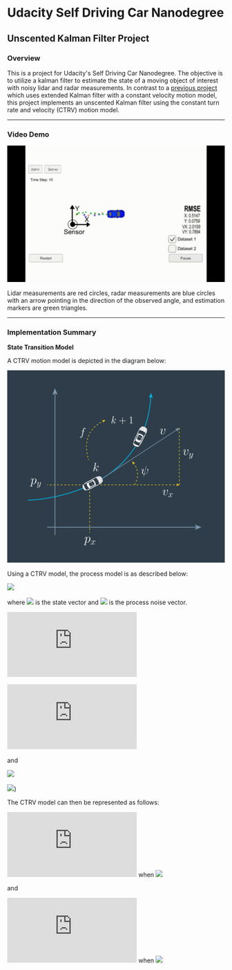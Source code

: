 # Udacity Self Driving Car Nanodegree
## Unscented Kalman Filter Project 

### Overview

This is a project for Udacity's Self Driving Car Nanodegree. The objective is to utilize a kalman filter to estimate the state of a moving object of interest with noisy lidar and radar measurements. In contrast to a [previous project](https://github.com/raymondngiam/CarND-Extended-Kalman-Filter-Project) which uses extended Kalman filter with a constant velocity motion model, this project implements an unscented Kalman filter using the constant turn rate and velocity (CTRV) motion model.

---

### Video Demo

![Demo](/images/small.gif)

Lidar measurements are red circles, radar measurements are blue circles with an arrow pointing in the direction of the observed angle, and estimation markers are green triangles.

---

### Implementation Summary

**State Transition Model**

A CTRV motion model is depicted in the diagram below:

![CTRV Motion Model](/images/screenshot-from-2017-02-27-20-45-49.png)

Using a CTRV model, the process model is as described below:

![](https://latex.codecogs.com/gif.latex?\mathbf{x'}=f(\mathbf{x},\mathbf{\nu}))

where ![](https://latex.codecogs.com/gif.latex?\mathbf{x}) is the state vector and ![](https://latex.codecogs.com/gif.latex?\mathbf{\nu}) is the process noise vector.

![](https://latex.codecogs.com/gif.latex?%5Cmathbf%7Bx%7D%3D%5Cbegin%7Bpmatrix%7Dp_%7Bx%7D%5C%5Cp_%7By%7D%5C%5Cv%5C%5C%5Cpsi%5C%5C%5Cdot%7B%5Cpsi%7D%5Cend%7Bpmatrix%7D)

![](https://latex.codecogs.com/gif.latex?%5Cmathbf%7B%5Cnu%7D%3D%5Cbegin%7Bpmatrix%7D%5Cnu_%7Ba%7D%5C%5C%5Cnu_%7B%5Cddot%7B%5Cpsi%7D%7D%5Cend%7Bpmatrix%7D)

and

![](https://latex.codecogs.com/gif.latex?\nu_{a}\sim&space;\mathcal{N}(0,\sigma_{a}^{2}))

![](https://latex.codecogs.com/gif.latex?\nu_{\ddot{\psi}}\sim&space;\mathcal{N}(0,\sigma_{\ddot{\psi}}^{2})))

The CTRV model can then be represented as follows:

![](https://latex.codecogs.com/gif.latex?%5Cbegin%7Bpmatrix%7Dp_%7Bx%7D%27%26space%3B%5C%5C%26space%3Bp_%7By%7D%27%26space%3B%5C%5C%26space%3Bv%27%26space%3B%5C%5C%26space%3B%5Cpsi%26space%3B%27%26space%3B%5C%5C%26space%3B%5Cdot%7B%5Cpsi%7D%27%26space%3B%5Cend%7Bpmatrix%7D%26space%3B%3D%26space%3B%5Cbegin%7Bpmatrix%7Dp_%7Bx%7D%26space%3B%5C%5C%26space%3Bp_%7By%7D%26space%3B%5C%5C%26space%3Bv%26space%3B%5C%5C%26space%3B%5Cpsi%26space%3B%5C%5C%26space%3B%5Cdot%7B%5Cpsi%7D%26space%3B%5Cend%7Bpmatrix%7D%26space%3B%26plus%3B%26space%3B%5Cbegin%7Bpmatrix%7D%5Cfrac%7Bv%7D%7B%5Cdot%7B%5Cpsi%7D%7D%28sin%28%5Cpsi%26plus%3B%5Cdot%7B%5Cpsi%7D%5CDelta%26space%3Bt%29-sin%28%5Cpsi%29%29%26space%3B%5C%5C%26space%3B%5Cfrac%7Bv%7D%7B%5Cdot%7B%5Cpsi%7D%7D%28-cos%28%5Cpsi%26plus%3B%5Cdot%7B%5Cpsi%7D%5CDelta%26space%3Bt%29%26plus%3Bcos%28%5Cpsi%29%29%26space%3B%5C%5C%26space%3B0%26space%3B%5C%5C%26space%3B%5Cdot%7B%5Cpsi%7D%5CDelta%26space%3Bt%26space%3B%5C%5C%26space%3B0%26space%3B%5Cend%7Bpmatrix%7D%26space%3B%26plus%3B%26space%3B%5Cbegin%7Bpmatrix%7D0.5%28%5CDelta%26space%3Bt%29%5E%7B2%7Dcos%28%5Cpsi%29%5Ccdot%26space%3B%5Cnu%26space%3B_%7Ba%7D%26space%3B%5C%5C%26space%3B0.5%28%5CDelta%26space%3Bt%29%5E%7B2%7Dsin%28%5Cpsi%29%5Ccdot%26space%3B%5Cnu%26space%3B_%7Ba%7D%26space%3B%5C%5C%26space%3B%5CDelta%26space%3Bt%26space%3B%5Ccdot%26space%3B%5Cnu%26space%3B_%7Ba%7D%26space%3B%5C%5C%26space%3B0.5%28%5CDelta%26space%3Bt%29%5E%7B2%7D%5Ccdot%26space%3B%5Cnu%26space%3B_%7B%5Cddot%7B%5Cpsi%7D%7D%26space%3B%5C%5C%26space%3B%5CDelta%26space%3Bt%26space%3B%5Ccdot%26space%3B%5Cnu%26space%3B_%7B%5Cddot%7B%5Cpsi%7D%7D%26space%3B%5Cend%7Bpmatrix%7D) when ![](https://latex.codecogs.com/gif.latex?\dot{\psi}\neq0)

and

![](https://latex.codecogs.com/gif.latex?%5Cbegin%7Bpmatrix%7Dp_%7Bx%7D%27%26space%3B%5C%5C%26space%3Bp_%7By%7D%27%26space%3B%5C%5C%26space%3Bv%27%26space%3B%5C%5C%26space%3B%5Cpsi%26space%3B%27%26space%3B%5C%5C%26space%3B%5Cdot%7B%5Cpsi%7D%27%26space%3B%5Cend%7Bpmatrix%7D%26space%3B%3D%26space%3B%5Cbegin%7Bpmatrix%7Dp_%7Bx%7D%26space%3B%5C%5C%26space%3Bp_%7By%7D%26space%3B%5C%5C%26space%3Bv%26space%3B%5C%5C%26space%3B%5Cpsi%26space%3B%5C%5C%26space%3B%5Cdot%7B%5Cpsi%7D%26space%3B%5Cend%7Bpmatrix%7D%26space%3B%26plus%3B%26space%3B%5Cbegin%7Bpmatrix%7Dv%5Ccdot%26space%3Bcos%28%5Cpsi%29%5Ccdot%26space%3B%5CDelta%26space%3Bt%26space%3B%5C%5C%26space%3Bv%5Ccdot%26space%3Bsin%28%5Cpsi%29%5Ccdot%26space%3B%5CDelta%26space%3Bt%26space%3B%5C%5C%26space%3B0%26space%3B%5C%5C%26space%3B%5Cdot%7B%5Cpsi%7D%5CDelta%26space%3Bt%26space%3B%5C%5C%26space%3B0%26space%3B%5Cend%7Bpmatrix%7D%26space%3B%26plus%3B%26space%3B%5Cbegin%7Bpmatrix%7D0.5%28%5CDelta%26space%3Bt%29%5E%7B2%7Dcos%28%5Cpsi%29%5Ccdot%26space%3B%5Cnu%26space%3B_%7Ba%7D%26space%3B%5C%5C%26space%3B0.5%28%5CDelta%26space%3Bt%29%5E%7B2%7Dsin%28%5Cpsi%29%5Ccdot%26space%3B%5Cnu%26space%3B_%7Ba%7D%26space%3B%5C%5C%26space%3B%5CDelta%26space%3Bt%26space%3B%5Ccdot%26space%3B%5Cnu%26space%3B_%7Ba%7D%26space%3B%5C%5C%26space%3B0.5%28%5CDelta%26space%3Bt%29%5E%7B2%7D%5Ccdot%26space%3B%5Cnu%26space%3B_%7B%5Cddot%7B%5Cpsi%7D%7D%26space%3B%5C%5C%26space%3B%5CDelta%26space%3Bt%26space%3B%5Ccdot%26space%3B%5Cnu%26space%3B_%7B%5Cddot%7B%5Cpsi%7D%7D%26space%3B%5Cend%7Bpmatrix%7D) when ![](https://latex.codecogs.com/gif.latex?\dot{\psi}=0)



